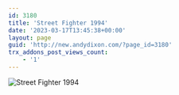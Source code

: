 ```yaml
---
id: 3180
title: 'Street Fighter 1994'
date: '2023-03-17T13:45:38+00:00'
layout: page
guid: 'http://new.andydixon.com/?page_id=3180'
trx_addons_post_views_count:
    - '1'
---
```


![Street Fighter 1994](https://i0.wp.com/assets.g8x2.ldn.idrivee2-23.com/posters/Street%20Fighter%201994%2001.jpg?w=1200&ssl=1 "Street Fighter 1994")